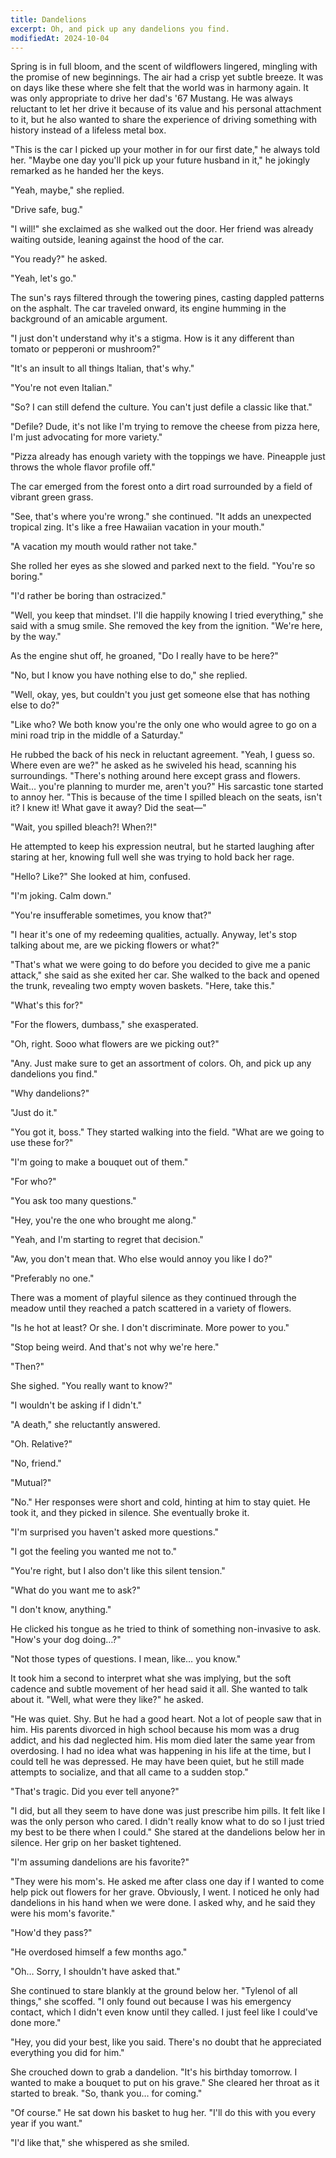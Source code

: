 ```yaml
---
title: Dandelions
excerpt: Oh, and pick up any dandelions you find.
modifiedAt: 2024-10-04
---
```


Spring is in full bloom, and the scent of wildflowers lingered, mingling with the promise of new beginnings. The air had a crisp yet subtle breeze. It was on days like these where she felt that the world was in harmony again. It was only appropriate to drive her dad's '67 Mustang. He was always reluctant to let her drive it because of its value and his personal attachment to it, but he also wanted to share the experience of driving something with history instead of a lifeless metal box.

"This is the car I picked up your mother in for our first date," he always told her. "Maybe one day you'll pick up your future husband in it," he jokingly remarked as he handed her the keys.

"Yeah, maybe," she replied.

"Drive safe, bug."

"I will!" she exclaimed as she walked out the door. Her friend was already waiting outside, leaning against the hood of the car.

"You ready?" he asked.

"Yeah, let's go."

<span class="dinkus"></span>

The sun's rays filtered through the towering pines, casting dappled patterns on the asphalt. The car traveled onward, its engine humming in the background of an amicable argument.

"I just don't understand why it's a stigma. How is it any different than tomato or pepperoni or mushroom?"

"It's an insult to all things Italian, that's why."

"You're not even Italian."

"So? I can still defend the culture. You can't just defile a classic like that."

"Defile? Dude, it's not like I'm trying to remove the cheese from pizza here, I'm just advocating for more variety."

"Pizza already has enough variety with the toppings we have. Pineapple just throws the whole flavor profile off."

The car emerged from the forest onto a dirt road surrounded by a field of vibrant green grass.

"See, that's where you're wrong." she continued. "It adds an unexpected tropical zing. It's like a free Hawaiian vacation in your mouth."

"A vacation my mouth would rather not take."

She rolled her eyes as she slowed and parked next to the field. "You're so boring."

"I'd rather be boring than ostracized."

"Well, you keep that mindset. I'll die happily knowing I tried everything," she said with a smug smile. She removed the key from the ignition. "We're here, by the way."

As the engine shut off, he groaned, "Do I really have to be here?"

"No, but I know you have nothing else to do," she replied.

"Well, okay, yes, but couldn't you just get someone else that has nothing else to do?"

"Like who? We both know you're the only one who would agree to go on a mini road trip in the middle of a Saturday."

He rubbed the back of his neck in reluctant agreement. "Yeah, I guess so. Where even are we?" he asked as he swiveled his head, scanning his surroundings. "There's nothing around here except grass and flowers. Wait… you're planning to murder me, aren't you?" His sarcastic tone started to annoy her. "This is because of the time I spilled bleach on the seats, isn't it? I knew it! What gave it away? Did the seat—"

"Wait, you spilled bleach?! When?!"

He attempted to keep his expression neutral, but he started laughing after staring at her, knowing full well she was trying to hold back her rage.

"Hello? Like?" She looked at him, confused.

"I'm joking. Calm down."

"You're insufferable sometimes, you know that?"

"I hear it's one of my redeeming qualities, actually. Anyway, let's stop talking about me, are we picking flowers or what?"

"That's what we were going to do before you decided to give me a panic attack," she said as she exited her car. She walked to the back and opened the trunk, revealing two empty woven baskets. "Here, take this."

"What's this for?"

"For the flowers, dumbass," she exasperated.

"Oh, right. Sooo what flowers are we picking out?"

"Any. Just make sure to get an assortment of colors. Oh, and pick up any dandelions you find."

"Why dandelions?"

"Just do it."

"You got it, boss." They started walking into the field. "What are we going to use these for?"

"I'm going to make a bouquet out of them."

"For who?"

"You ask too many questions."

"Hey, you're the one who brought me along."

"Yeah, and I'm starting to regret that decision."

"Aw, you don't mean that. Who else would annoy you like I do?"

"Preferably no one."

There was a moment of playful silence as they continued through the meadow until they reached a patch scattered in a variety of flowers.

"Is he hot at least? Or she. I don't discriminate. More power to you."

"Stop being weird. And that's not why we're here."

"Then?"

She sighed. "You really want to know?"

"I wouldn't be asking if I didn't."

"A death," she reluctantly answered.

"Oh. Relative?"

"No, friend."

"Mutual?"

"No." Her responses were short and cold, hinting at him to stay quiet. He took it, and they picked in silence. She eventually broke it.

"I'm surprised you haven't asked more questions."

"I got the feeling you wanted me not to."

"You're right, but I also don't like this silent tension."

"What do you want me to ask?"

"I don't know, anything."

He clicked his tongue as he tried to think of something non-invasive to ask. "How's your dog doing…?"

"Not those types of questions. I mean, like… you know."

It took him a second to interpret what she was implying, but the soft cadence and subtle movement of her head said it all. She wanted to talk about it. "Well, what were they like?" he asked.

"He was quiet. Shy. But he had a good heart. Not a lot of people saw that in him. His parents divorced in high school because his mom was a drug addict, and his dad neglected him. His mom died later the same year from overdosing. I had no idea what was happening in his life at the time, but I could tell he was depressed. He may have been quiet, but he still made attempts to socialize, and that all came to a sudden stop."

"That's tragic. Did you ever tell anyone?"

"I did, but all they seem to have done was just prescribe him pills. It felt like I was the only person who cared. I didn't really know what to do so I just tried my best to be there when I could." She stared at the dandelions below her in silence. Her grip on her basket tightened.

"I'm assuming dandelions are his favorite?"

"They were his mom's. He asked me after class one day if I wanted to come help pick out flowers for her grave. Obviously, I went. I noticed he only had dandelions in his hand when we were done. I asked why, and he said they were his mom's favorite."

"How'd they pass?"

"He overdosed himself a few months ago."

"Oh… Sorry, I shouldn't have asked that."

She continued to stare blankly at the ground below her. "Tylenol of all things," she scoffed. "I only found out because I was his emergency contact, which I didn't even know until they called. I just feel like I could've done more."

"Hey, you did your best, like you said. There's no doubt that he appreciated everything you did for him."

She crouched down to grab a dandelion. "It's his birthday tomorrow. I wanted to make a bouquet to put on his grave." She cleared her throat as it started to break. "So, thank you… for coming."

"Of course." He sat down his basket to hug her. "I'll do this with you every year if you want."

"I'd like that," she whispered as she smiled.
